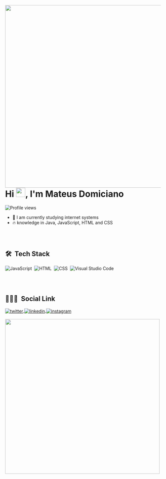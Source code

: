 
<img align="right" height="590em" src="https://raw.githubusercontent.com/gist/Mateusddf/f2dd415830a6ef860f5d7d2ea47818c2/raw/01c0896830c0b44ac63c731d0ad85baee6ec1c5a/githubcard.svg">
<h1 align="left">Hi <img src="https://raw.githubusercontent.com/kaueMarques/kaueMarques/master/hi.gif" width="30px">, I'm Mateus Domiciano</h1>
<p align="left"> <img src="https://komarev.com/ghpvc/?username=mateusddf&color=yellow" alt="Profile views" /> </p>

- 🔭 I am currently studying internet systems
- 🔥 knowledge in Java, JavaScript, HTML and CSS

<br><br>

## 🛠 &nbsp;Tech Stack
![JavaScript](https://img.shields.io/badge/-JavaScript-05122A?style=flat&logo=javascript)&nbsp;
![HTML](https://img.shields.io/badge/-HTML-05122A?style=flat&logo=HTML5)&nbsp;
![CSS](https://img.shields.io/badge/-CSS-05122A?style=flat&logo=CSS3&logoColor=1572B6)&nbsp;
![Visual Studio Code](https://img.shields.io/badge/-Visual%20Studio%20Code-05122A?style=flat&logo=visual-studio-code&logoColor=007ACC)&nbsp;

<br><br>

## 👨🏽‍🦲 &nbsp;Social Link

<a href="https://twitter.com/mateusddf" target="_blank">
  <img align="center" src="https://img.shields.io/badge/-mateusddf-05122A?style=flat&logo=twitter" alt="twitter"/>  
</a>
<a href="https://linkedin.com/in/mateus-domiciano-397294148" target="_blank">
  <img align="center" src="https://img.shields.io/badge/-mateus-domiciano-397294148-05122A?style=flat&logo=linkedin" alt="linkedin"/>
</a>
<a href="https://instagram.com/mateusddf" target="_blank">
 <img align="center" src="https://img.shields.io/badge/-mateusddf-05122A?style=flat&logo=instagram" alt="instagram"/>
</a>
<br><br>
<img width="500em" src="https://github-readme-twitter-gazf.vercel.app/api?id=mateusddf&layout=wide&show_reply=off&show_retweet=off" />


